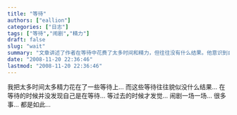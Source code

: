 ```yaml
---
title: "等待"
authors: ["eallion"]
categories: ["日志"]
tags: ["等待","闹剧","精力"]
draft: false
slug: "wait"
summary: "文章讲述了作者在等待中花费了太多时间和精力，但往往没有什么结果。他意识到自己是在等待时已经过去了。"
date: "2008-11-20 22:36:46"
lastmod: "2008-11-20 22:36:46"
---
```


我把太多时间太多精力花在了一些等待上...
而这些等待往往貌似没什么结果...
在等待的时候并没发现自己是在等待...
等过去的时候才发觉...
闹剧一场一场...
很多事... 都是如此...
